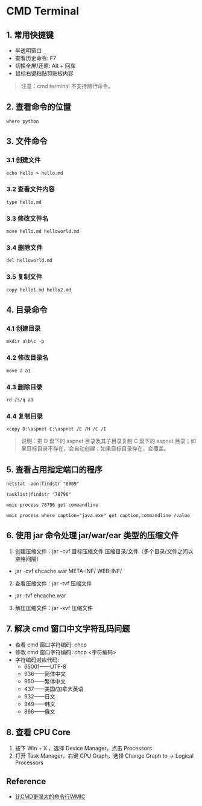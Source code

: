 # CMD Terminal

## 1. 常用快捷键
- 半透明窗口
- 查看历史命令: F7
- 切换全屏/还原: Alt + 回车 
- 鼠标右键粘贴剪贴板内容
>注意：cmd terminal 不支持跨行命令。
	
## 2. 查看命令的位置
```console
where python
```

## 3. 文件命令

### 3.1 创建文件
```console
echo hello > hello.md
```
### 3.2 查看文件内容
```console
type hello.md
```
### 3.3 修改文件名
```console
move hello.md helloworld.md
```
### 3.4 删除文件
```console
del helloworld.md
```
### 3.5 复制文件
```console
copy hello1.md hello2.md
```

## 4. 目录命令

### 4.1 创建目录
```console
mkdir a\b\c -p
```
### 4.2 修改目录名
```console
move a a1
```
### 4.3 删除目录
```console
rd /s/q a1
```
### 4.4 复制目录
```console
xcopy D:\aspnet C:\aspnet /E /H /C /I
```
>说明：把 D 盘下的 aspnet 目录及其子目录复制 C 盘下的 aspnet 目录；如果目标目录不存在，会自动创建；如果目标目录存在，会覆盖。

## 5. 查看占用指定端口的程序
```console
netstat -aon|findstr "8009"
```

```console
tasklist|findstr "78796"
```

```console
wmic process 78796 get commandline
```

```console
wmic process where caption="java.exe" get caption,commandline /value
```

## 6. 使用 jar 命令处理 jar/war/ear 类型的压缩文件
1. 创建压缩文件：jar -cvf 目标压缩文件 压缩目录/文件（多个目录/文件之间以空格间隔）
- jar -cvf ehcache.war META-INF/ WEB-INF/
2. 查看压缩文件：jar -tvf 压缩文件
- jar -tvf ehcache.war 
3. 解压压缩文件：jar -xvf 压缩文件

## 7. 解决 cmd 窗口中文字符乱码问题
- 查看 cmd 窗口字符编码: chcp 
- 修改 cmd 窗口字符编码: chcp <字符编码>
- 字符编码对应代码:
	- 65001——UTF-8
	- 936——简体中文
	- 950——繁体中文
	- 437——美国/加拿大英语
	- 932——日文
	- 949——韩文
	- 866——俄文

## 8. 查看 CPU Core 
1. 按下 Win + X ，选择 Device Manager，点击 Processors
2. 打开 Task Manager，右键 CPU Graph，选择 Change Graph to -> Logical Processors
	
## Reference
- [比CMD更强大的命令行WMIC](https://www.cnblogs.com/top5/p/3143837.html)

